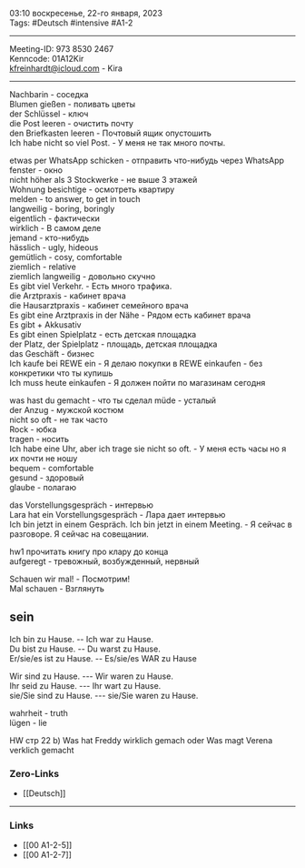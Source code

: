 03:10  воскресенье, 22-го января, 2023  
Tags: #Deutsch #intensive #A1-2 

<hr />

Meeting-ID: 973 8530 2467   
Kenncode: 01A12Kir  
<kfreinhardt@icloud.com> - Kira  

<hr />

Nachbarin - соседка  
Blumen gießen - поливать цветы  
der Schlüssel - ключ  
die Post leeren - очистить почту  
den Briefkasten leeren - Почтовый ящик опустошить  
Ich habe nicht so viel Post.  - У меня не так много почты.  
  
etwas per WhatsApp schicken - отправить что-нибудь через WhatsApp  
fenster - окно  
nicht höher als 3 Stockwerke - не выше 3 этажей  
Wohnung besichtige - осмотреть квартиру  
melden - to answer, to get in touch  
langweilig - boring, boringly  
eigentlich - фактически  
wirklich  - В самом деле  
jemand - кто-нибудь  
hässlich - ugly, hideous  
gemütlich - cosy, comfortable  
ziemlich - relative  
ziemlich langweilig - довольно скучно  
Es gibt viel Verkehr. - Есть много трафика.  
die Arztpraxis - кабинет врача  
die Hausarztpraxis - кабинет семейного врача  
Es gibt eine Arztpraxis in der Nähe - Рядом есть кабинет врача  
Es gibt + Akkusativ  
Es gibt einen Spielplatz - есть детская площадка  
der Platz, der Spielplatz - площадь, детская площадка  
das Geschäft - бизнес  
Ich kaufe bei REWE ein - Я делаю покупки в REWE
einkaufen - без конкретики что ты купишь  
Ich muss heute einkaufen - Я должен пойти по магазинам сегодня
  
  
was hast du gemacht - что ты сделал
müde - усталый  
der Anzug - мужской костюм  
nicht so oft - не так часто  
Rock - юбка  
tragen - носить  
Ich habe eine Uhr, aber ich trage sie nicht so oft. - У меня есть часы но я их почти не ношу  
bequem - comfortable  
gesund - здоровый  
glaube - полагаю  
  
das Vorstellungsgespräch - интервью  
Lara hat ein Vorstellungsgespräch - Лара дает интервью  
Ich bin jetzt in einem Gespräch. Ich bin jetzt in einem Meeting. - Я сейчас в разговоре. Я сейчас на совещании.  
  
hw1 прочитать книгу про клару до конца  
aufgeregt - тревожный, возбужденный, нервный  
  
Schauen wir mal! - Посмотрим!  
Mal schauen - Взглянуть   

## sein

Ich bin zu Hause. -- Ich war zu Hause.  
Du bist zu Hause. -- Du warst zu Hause.   
Er/sie/es ist zu Hause. -- Es/sie/es WAR zu Hause  
  
Wir sind zu Hause. --- Wir waren zu Hause.  
Ihr seid zu Hause. --- Ihr wart zu Hause.  
sie/Sie sind zu Hause. --- sie/Sie waren zu Hause.  
  
wahrheit - truth  
lügen - lie  
  
HW стр 22 b) Was hat Freddy wirklich gemach oder Was magt Verena verklich gemacht  
  
### Zero-Links

- [[Deutsch]]

<hr />

### Links

- [[00 A1-2-5]]
- [[00 A1-2-7]]